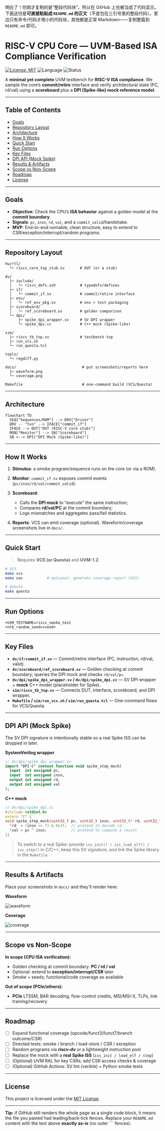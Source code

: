 明白了！你刚才复制的是“整段代码块”，所以在 GitHub 上也被当成了代码显示。下面这份是**可直接粘贴成 `README.md` 的正文**（不是包在三引号里的整段代码）。里边只有命令/代码才用小的代码块，其他都是正常 Markdown——复制整篇到 `README.md` 即可。

# RISC-V CPU Core — UVM-Based ISA Compliance Verification

[![License: MIT](https://img.shields.io/badge/License-MIT-green.svg)](#license)
![Language](https://img.shields.io/badge/SystemVerilog-UVM%201.2-blue)
![Status](https://img.shields.io/badge/status-v0.1_MVP-brightgreen)

A **minimal yet complete** UVM testbench for **RISC-V ISA compliance**.
We sample the core’s **commit/retire** interface and verify architectural state (PC, rd/val) using a **scoreboard** plus a **DPI (Spike-like) mock reference model**.


---

## Table of Contents

* [Goals](#goals)
* [Repository Layout](#repository-layout)
* [Architecture](#architecture)
* [How It Works](#how-it-works)
* [Quick Start](#quick-start)
* [Run Options](#run-options)
* [Key Files](#key-files)
* [DPI API (Mock Spike)](#dpi-api-mock-spike)
* [Results & Artifacts](#results--artifacts)
* [Scope vs Non-Scope](#scope-vs-non-scope)
* [Roadmap](#roadmap)
* [License](#license)

---

## Goals

* **Objective**: Check the CPU’s **ISA behavior** against a golden model at the **commit boundary**.
* **Signals**: `pc`, `insn`, `rd`, `val`, and a `commit_valid`/handshake.
* **MVP**: End-to-end runnable, clean structure, easy to extend to CSR/exception/interrupt/random programs.

---

## Repository Layout

```
hw/rtl/
  └─ riscv_core_top_stub.sv       # DUT (or a stub)

dv/
  ├─ include/
  │   └─ riscv_defs.svh           # typedefs/defines
  ├─ if/
  │   └─ commit_if.sv             # commit/retire interface
  ├─ env/
  │   └─ ref_env_pkg.sv           # env + test packaging
  ├─ scoreboard/
  │   └─ ref_scoreboard.sv        # golden comparison
  └─ dpi/
      ├─ spike_dpi_wrapper.sv     # SV DPI wrapper
      └─ spike_dpi.cc             # C++ mock (Spike-like)

sim/
  ├─ riscv_tb_top.sv              # testbench top
  ├─ run_vcs.sh
  └─ run_questa.tcl

tools/
  └─ regdiff.py

docs/                              # put screenshots/reports here
  ├─ waveform.png
  └─ coverage.png

Makefile                           # one-command build (VCS/Questa)
```

---

## Architecture

```mermaid
flowchart TD
  SEQ["Sequences/ROM"] --> DRV["Driver"]
  DRV -- "txn" --> IFACE["commit_if"]
  IFACE --> DUT["DUT (RISC-V core stub)"]
  MON["Monitor"] --> SB["Scoreboard"]
  SB <--> DPI["DPI Mock (Spike-like)"]
```

---

## How It Works

1. **Stimulus**: a smoke program/sequence runs on the core (or via a ROM).
2. **Monitor**: `commit_if.sv` exposes commit events (`pc/insn/rd/val/commit_valid`).
3. **Scoreboard**:

   * Calls the **DPI mock** to “execute” the same instruction;
   * Compares **rd/val/PC** at the commit boundary;
   * Logs mismatches and aggregates pass/fail statistics.
4. **Reports**: VCS can emit coverage (optional). Waveform/coverage screenshots live in `docs/`.

---

## Quick Start

> Requires **VCS (or Questa)** and **UVM-1.2**.

```bash
# VCS
make vcs
make cov           # optional: generate coverage report (VCS)

# Questa
make questa
```

---

## Run Options

```
+UVM_TESTNAME=riscv_smoke_test
+ntb_random_seed=<seed>
```

---

## Key Files

* **`dv/if/commit_if.sv`** — Commit/retire interface (PC, instruction, rd/val, valid).
* **`dv/scoreboard/ref_scoreboard.sv`** — Golden checking at commit boundary; queries the DPI mock and checks `rd/val/pc`.
* **`dv/dpi/spike_dpi_wrapper.sv` / `dv/dpi/spike_dpi.cc`** — SV DPI wrapper + **mock** C++ model (placeholder for Spike).
* **`sim/riscv_tb_top.sv`** — Connects DUT, interface, scoreboard, and DPI wrapper.
* **`Makefile` / `sim/run_vcs.sh` / `sim/run_questa.tcl`** — One-command flows for VCS/Questa.

---

## DPI API (Mock Spike)

The SV DPI signature is intentionally stable so a real Spike ISS can be dropped in later.

**SystemVerilog wrapper**

```systemverilog
// dv/dpi/spike_dpi_wrapper.sv
import "DPI-C" context function void spike_step_mock(
  input  int unsigned pc,
  input  int unsigned insn,
  output int unsigned rd,
  output int unsigned val
);
```

**C++ mock**

```cpp
// dv/dpi/spike_dpi.cc
#include <stdint.h>
extern "C" {
void spike_step_mock(uint32_t pc, uint32_t insn, uint32_t* rd, uint32_t* val) {
  *rd  = (insn >> 7) & 0x1f;  // pretend to decode rd
  *val = pc ^ insn;           // pretend to compute a result
}}
```

> To switch to a real Spike: provide `iss_init() / iss_load_elf() / iss_step()` in C/C++, keep this SV signature, and link the Spike library in the `Makefile`.

---

## Results & Artifacts

Place your screenshots in `docs/` and they’ll render here:

**Waveform**

![waveform](docs/waveform.png)

**Coverage**

![coverage](docs/coverage.png)

---

## Scope vs Non-Scope

**In scope (CPU ISA verification):**

* Golden checking at commit boundary: **PC / rd / val**
* Optional: extend to **exception/interrupt/CSR** later
* Smoke + seeds; functional/code coverage as available

**Out of scope (PCIe/others):**

* **PCIe** LTSSM, BAR decoding, flow-control credits, MSI/MSI-X, TLPs, link training/recovery

---

## Roadmap

* [ ] Expand functional coverage (opcode/funct3/funct7/branch outcome/CSR)
* [ ] Directed tests: smoke / branch / load-store / CSR / exception
* [ ] Random programs via **riscv-dv** or a lightweight instruction pool
* [ ] Replace the mock with a **real Spike ISS** (`iss_init / load_elf / step`)
* [ ] (Optional) UVM RAL for key CSRs; add CSR access checks & coverage
* [ ] (Optional) GitHub Actions: SV lint (verible) + Python smoke tests

---

## License

This project is licensed under the [MIT License](LICENSE).

---

**Tip:** if GitHub still renders the whole page as a single code block, it means the file you pasted had leading/back-tick fences. Replace your `README.md` content with the text above **exactly as-is** (no outer \`\`\` fences).
